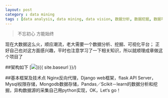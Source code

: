 ```yaml
---
layout: post
category : data mining 
tags : [data analysis, data mining, data vision, 数据分析, 数据挖掘, 数据可视化]
---
```


> 不忘初心 方能始终 

现在大数据这么火，顺应潮流，老大需要一个数据分析、挖掘、可视化平台；
正好自己也对这方面感兴趣，平时也注意学习了一下相关知识，所以就顺理成章做这个项目了

##架构如下
[<img src="{{ site.baseurl }}/images/datavision.png"/>]({{ site.baseurl }}/)

##基本框架及技术点
Nginx反向代理，Django web框架，flask API Server，Mysql权限存储，Mongodb数据存储，Pandas／Scikit－learn的数据分析和挖掘，异构数据源的采集自己用python实现，OK，Let‘s go！
